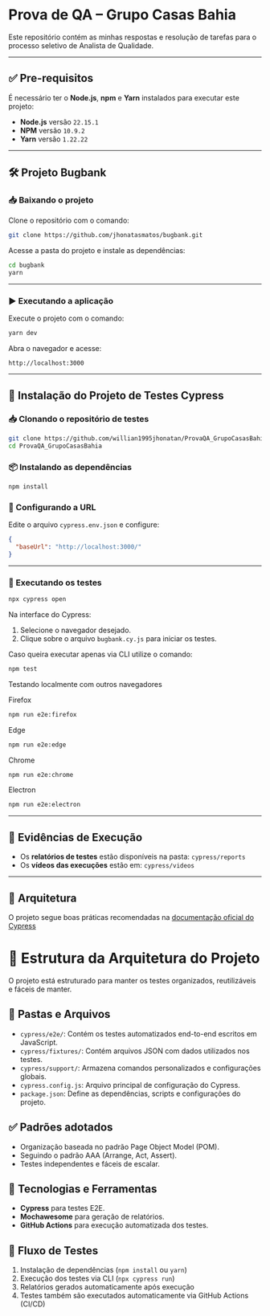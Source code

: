 # Prova de QA – Grupo Casas Bahia


Este repositório contém as minhas respostas e resolução de tarefas para o processo seletivo de Analista de Qualidade.

---

## ✅ Pre-requisitos

É necessário ter o **Node.js**, **npm** e **Yarn** instalados para executar este projeto:

- **Node.js** versão `22.15.1`
- **NPM** versão `10.9.2`
- **Yarn** versão `1.22.22`

---

## 🛠️ Projeto Bugbank

### 📥 Baixando o projeto

Clone o repositório com o comando:

```bash
git clone https://github.com/jhonatasmatos/bugbank.git
```

Acesse a pasta do projeto e instale as dependências:

```bash
cd bugbank
yarn
```

---

### ▶️ Executando a aplicação

Execute o projeto com o comando:

```bash
yarn dev
```

Abra o navegador e acesse:

```
http://localhost:3000
```

---

## 🧪 Instalação do Projeto de Testes Cypress

### 📥 Clonando o repositório de testes

```bash
git clone https://github.com/willian1995jhonatan/ProvaQA_GrupoCasasBahia
cd ProvaQA_GrupoCasasBahia
```

### 📦 Instalando as dependências

```bash
npm install
```

### 🔧 Configurando a URL

Edite o arquivo `cypress.env.json` e configure:

```json
{
  "baseUrl": "http://localhost:3000/"
}
```

---

### 🚀 Executando os testes

```bash
npx cypress open
```

Na interface do Cypress:

1. Selecione o navegador desejado.
2. Clique sobre o arquivo `bugbank.cy.js` para iniciar os testes.

Caso queira executar apenas via CLI utilize o comando:

```bash
npm test
```

Testando localmente com outros navegadores

Firefox

```bash
npm run e2e:firefox
```

Edge

```bash
npm run e2e:edge
```

Chrome

```bash
npm run e2e:chrome
```

Electron

```bash
npm run e2e:electron
```

---

## 📁 Evidências de Execução

- Os **relatórios de testes** estão disponíveis na pasta: `cypress/reports`
- Os **vídeos das execuções** estão em: `cypress/videos`

---

## 🧱 Arquitetura

O projeto segue boas práticas recomendadas na [documentação oficial do Cypress](https://docs.cypress.io/app/core-concepts/best-practices#__docusaurus_skipToContent_fallback)

# 🧱 Estrutura da Arquitetura do Projeto

O projeto está estruturado para manter os testes organizados, reutilizáveis e fáceis de manter.

## 📁 Pastas e Arquivos

- `cypress/e2e/`: Contém os testes automatizados end-to-end escritos em JavaScript.
- `cypress/fixtures/`: Contém arquivos JSON com dados utilizados nos testes.
- `cypress/support/`: Armazena comandos personalizados e configurações globais.
- `cypress.config.js`: Arquivo principal de configuração do Cypress.
- `package.json`: Define as dependências, scripts e configurações do projeto.

## ✅ Padrões adotados

- Organização baseada no padrão Page Object Model (POM).
- Seguindo o padrão AAA (Arrange, Act, Assert).
- Testes independentes e fáceis de escalar.

## 🧰 Tecnologias e Ferramentas

- **Cypress** para testes E2E.
- **Mochawesome** para geração de relatórios.
- **GitHub Actions** para execução automatizada dos testes.

## 🔁 Fluxo de Testes

1. Instalação de dependências (`npm install` ou `yarn`)
2. Execução dos testes via CLI (`npx cypress run`)
3. Relatórios gerados automaticamente após execução
4. Testes também são executados automaticamente via GitHub Actions (CI/CD)

